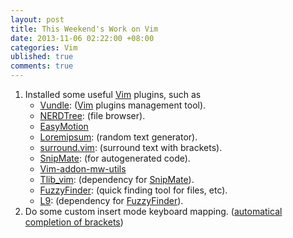 ```yaml
---
layout: post
title: This Weekend's Work on Vim
date: 2013-11-06 02:22:00 +08:00
categories: Vim
ublished: true
comments: true
---
```


1.  Installed some useful [Vim] plugins, such as
    - [Vundle]\: \([Vim] plugins management tool\).
    - [NERDTree]\: \(file browser\).
    - [EasyMotion]
    - [Loremipsum]\: \(random text generator\).
    - [surround.vim]\: \(surround text with brackets\).
    - [SnipMate]\: \(for autogenerated code\).
    - [Vim-addon-mw-utils]
    - [Tlib_vim]\: \(dependency for [SnipMate]\).
    - [FuzzyFinder]\: \(quick finding tool for files, etc\).
    - [L9]\: \(dependency for [FuzzyFinder]\).
2.  Do some custom insert mode keyboard mapping.
    ([automatical completion of brackets][vim_tips630])

[Vim]: http://www.vim.org
[Vundle]: http://github.com/gmarik/vundle
[NERDTree]: http://github.com/scrooloose/nerdtree
[EasyMotion]: http://github.com/Lokaltog/vim-easymotion
[Loremipsum]: http://github.com/vim-scripts/loremipsum
[surround.vim]: http://github.com/tpope/vim-surround
[SnipMate]: http://github.com/msanders/snipmate.vim
[Vim-addon-mw-utils]: http://github.com/marcweber/vim-addon-mw-utils
[Tlib_vim]: http://github.com/tomtom/tlib_vim
[FuzzyFinder]: http://github.com/vim-scripts/FuzzyFinder
[L9]: http://github.com/vim-scripts/L9
[vim_tips630]: http://vim.wikia.com/wiki/Automatically_append_closing_characters
